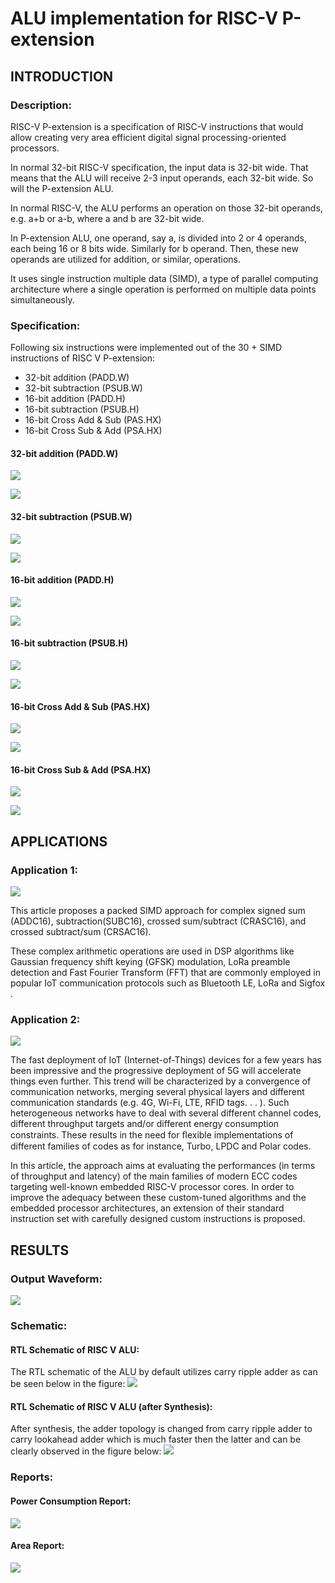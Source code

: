 ALU implementation for RISC-V P-extension
=======================

## INTRODUCTION

### Description:

RISC-V P-extension is a specification of RISC-V instructions that would allow creating very 
area efficient digital signal processing-oriented processors. 

In normal 32-bit RISC-V specification, the input data is 32-bit wide. That means that the 
ALU will receive 2-3 input operands, each 32-bit wide. So will the P-extension ALU. 

In normal RISC-V, the ALU performs an operation on those 32-bit operands, e.g. a+b or a-b, 
where a and b are 32-bit wide.

In P-extension ALU, one operand, say a, is divided into 2 or 4 operands, each being 16 or 8 
bits wide. Similarly for b operand. Then, these new operands are utilized for addition, or 
similar, operations.

It uses single instruction multiple data (SIMD), a type of parallel computing architecture 
where a single operation is performed on multiple data points simultaneously.

### Specification:

Following six instructions were implemented out of the 30 + SIMD instructions of RISC 
V P-extension:
* 32-bit addition (PADD.W)
* 32-bit subtraction (PSUB.W)
* 16-bit addition (PADD.H)
* 16-bit subtraction (PSUB.H)
* 16-bit Cross Add & Sub (PAS.HX)
* 16-bit Cross Sub & Add (PSA.HX)

#### 32-bit addition (PADD.W)

![](./Images/ADD32.png)

![](./Images/PADD32.png)

#### 32-bit subtraction (PSUB.W)

![](./Images/SUB32.png)

![](./Images/PSUB32.png)

#### 16-bit addition (PADD.H)

![](./Images/ADD16.png)

![](./Images/PADD16.png)

#### 16-bit subtraction (PSUB.H)

![](./Images/SUB16.png)

![](./Images/PSUB16.png)

#### 16-bit Cross Add & Sub (PAS.HX)

![](./Images/CrossADDSUB16.png)

![](./Images/PAS16.png)

#### 16-bit Cross Sub & Add (PSA.HX)

![](./Images/CrossSUBADD16.png)

![](./Images/PSA16.png)

## APPLICATIONS

### Application 1:

![](./Images/Application1.png)

This article proposes a packed SIMD approach for complex signed sum (ADDC16), 
subtraction(SUBC16), crossed sum/subtract (CRASC16), and crossed subtract/sum 
(CRSAC16).

These complex arithmetic operations are used in DSP algorithms like Gaussian
frequency shift keying (GFSK) modulation, LoRa preamble detection and Fast Fourier 
Transform (FFT) that are commonly employed in  popular IoT communication 
protocols such as Bluetooth LE, LoRa and Sigfox .

### Application 2:

![](./Images/Application2.png)

The fast deployment of IoT (Internet-of-Things) devices for a few years has been impressive and 
the progressive deployment of 5G will accelerate things even further.  This trend will be 
characterized by a convergence of communication networks, merging several physical layers and 
different communication standards (e.g. 4G, Wi-Fi, LTE, RFID tags. . . ). Such heterogeneous 
networks have to deal with several different channel codes, different throughput targets and/or 
different energy consumption constraints. These results in the need for ﬂexible implementations 
of different families of codes as for instance, Turbo, LPDC and Polar codes.

In this article, the approach aims at evaluating the performances (in terms of throughput and 
latency) of the main families of modern ECC codes targeting well-known embedded RISC-V 
processor cores. In order to improve the adequacy between these custom-tuned algorithms and 
the embedded processor architectures, an extension of their standard instruction set with 
carefully designed custom instructions is proposed. 

## RESULTS

### Output Waveform:

![](./Images/OutputWaveform.png)

### Schematic:

#### RTL Schematic of RISC V ALU:

The RTL schematic of the ALU by default utilizes carry ripple adder as can be seen below in the figure:
![](./Images/ALU_RTL.jpg)

#### RTL Schematic of RISC V ALU (after Synthesis):

After synthesis, the adder topology is changed from carry ripple adder to carry lookahead adder which is much faster then the latter and can be clearly observed in the figure below:
![](./Images/ALU_Synthesized.jpg)

### Reports:

#### Power Consumption Report:

![](./Images/PowerConsumptionReport.png)

#### Area Report:

![](./Images/AreaReport.png)
